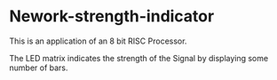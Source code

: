 # Nework-strength-indicator

This is an application of an 8 bit RISC Processor.

The LED matrix indicates the strength of the Signal by displaying some number of bars.
